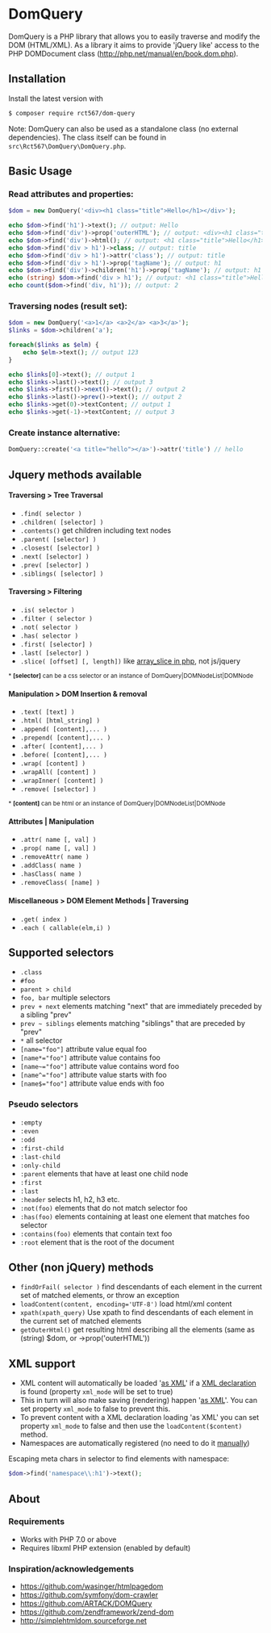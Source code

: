 # DomQuery


DomQuery is a PHP library that allows you to easily traverse and modify the DOM (HTML/XML). As a library it aims to
provide 'jQuery like' access to the PHP DOMDocument class (http://php.net/manual/en/book.dom.php).  

## Installation

Install the latest version with

```bash
$ composer require rct567/dom-query
```

Note: DomQuery can also be used as a standalone class (no external dependencies). The class itself can be found in `src\Rct567\DomQuery\DomQuery.php`. 

## Basic Usage

### Read attributes and properties:

``` php
$dom = new DomQuery('<div><h1 class="title">Hello</h1></div>');

echo $dom->find('h1')->text(); // output: Hello
echo $dom->find('div')->prop('outerHTML'); // output: <div><h1 class="title">Hello</h1></div>
echo $dom->find('div')->html(); // output: <h1 class="title">Hello</h1>
echo $dom->find('div > h1')->class; // output: title
echo $dom->find('div > h1')->attr('class'); // output: title
echo $dom->find('div > h1')->prop('tagName'); // output: h1
echo $dom->find('div')->children('h1')->prop('tagName'); // output: h1
echo (string) $dom->find('div > h1'); // output: <h1 class="title">Hello</h1>
echo count($dom->find('div, h1')); // output: 2
```

### Traversing nodes (result set):

``` php
$dom = new DomQuery('<a>1</a> <a>2</a> <a>3</a>');
$links = $dom->children('a');

foreach($links as $elm) {
    echo $elm->text(); // output 123
}

echo $links[0]->text(); // output 1
echo $links->last()->text(); // output 3
echo $links->first()->next()->text(); // output 2
echo $links->last()->prev()->text(); // output 2
echo $links->get(0)->textContent; // output 1
echo $links->get(-1)->textContent; // output 3
```

### Create instance alternative:

```php
DomQuery::create('<a title="hello"></a>')->attr('title') // hello
```

## Jquery methods available

#### Traversing > Tree Traversal

- `.find( selector )`
- `.children( [selector] )`
- `.contents()` get children including text nodes
- `.parent( [selector] )`
- `.closest( [selector] )`
- `.next( [selector] )`
- `.prev( [selector] )`
- `.siblings( [selector] )`

 #### Traversing > Filtering

- `.is( selector )`
- `.filter ( selector )`
- `.not( selector )`
- `.has( selector )`
- `.first( [selector] )`
- `.last( [selector] )`
- `.slice( [offset] [, length])` like [array_slice in php](http://php.net/manual/en/function.array-slice.php), not js/jquery

<sub>\* __[selector]__ can be a css selector or an instance of DomQuery|DOMNodeList|DOMNode </sub>

 #### Manipulation > DOM Insertion & removal

- `.text( [text] )`
- `.html( [html_string] )`
- `.append( [content],... )`
- `.prepend( [content],... )`
- `.after( [content],... )`
- `.before( [content],... )`
- `.wrap( [content] )`
- `.wrapAll( [content] )`
- `.wrapInner( [content] )`
- `.remove( [selector] )`

<sub>\* __[content]__ can be html or an instance of DomQuery|DOMNodeList|DOMNode</sub>

 #### Attributes | Manipulation 

- `.attr( name [, val] )`
- `.prop( name [, val] )`
- `.removeAttr( name )`
- `.addClass( name )`
- `.hasClass( name )`
- `.removeClass( [name] )`

 #### Miscellaneous > DOM Element Methods | Traversing

- `.get( index )`
- `.each ( callable(elm,i) )`

## Supported selectors

- `.class`
- `#foo`
- `parent > child`
- `foo, bar` multiple selectors
- `prev + next` elements matching "next" that are immediately preceded by a sibling "prev"
- `prev ~ siblings` elements matching "siblings" that are preceded by "prev" 
- `*` all selector
- `[name="foo"]` attribute value equal foo
- `[name*="foo"]` attribute value contains foo
- `[name~="foo"]` attribute value contains word foo
- `[name^="foo"]` attribute value starts with foo
- `[name$="foo"]` attribute value ends with foo

### Pseudo selectors

- `:empty`
- `:even`
- `:odd`
- `:first-child`
- `:last-child`
- `:only-child`
- `:parent` elements that have at least one child node
- `:first`
- `:last`
- `:header` selects h1, h2, h3 etc.
- `:not(foo)` elements that do not match selector foo
- `:has(foo)` elements containing at least one element that matches foo selector
- `:contains(foo)` elements that contain text foo
- `:root` element that is the root of the document

## Other (non jQuery) methods

- `findOrFail( selector )` find descendants of each element in the current set of matched elements, or throw an exception
- `loadContent(content, encoding='UTF-8')` load html/xml content
- `xpath(xpath_query)` Use xpath to find descendants of each element in the current set of matched elements
- `getOuterHtml()` get resulting html describing all the elements (same as (string) $dom, or ->prop('outerHTML'))

## XML support

- XML content will automatically be loaded '[as XML](http://php.net/manual/en/domdocument.loadxml.php)' if a [XML declaration](http://xmlwriter.net/xml_guide/xml_declaration.shtml) is found (property `xml_mode` will be set to true)
- This in turn will also make saving (rendering) happen '[as XML](http://php.net/manual/en/domdocument.savexml.php)'. You can set property `xml_mode` to false to prevent this.
- To prevent content with a XML declaration loading 'as XML' you can set property `xml_mode` to false and then use the `loadContent($content)` method.
- Namespaces are automatically registered (no need to do it [manually](http://php.net/manual/en/domxpath.registernamespace.php))

Escaping meta chars in selector to find elements with namespace:

```php
$dom->find('namespace\\:h1')->text();
```

## About

### Requirements

- Works with PHP 7.0 or above 
- Requires libxml PHP extension (enabled by default)

### Inspiration/acknowledgements 

- https://github.com/wasinger/htmlpagedom
- https://github.com/symfony/dom-crawler
- https://github.com/ARTACK/DOMQuery
- https://github.com/zendframework/zend-dom
- http://simplehtmldom.sourceforge.net
